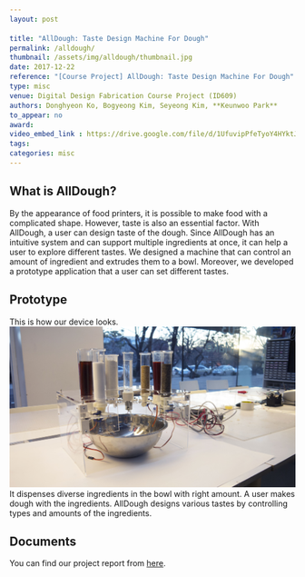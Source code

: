 ```yaml
---
layout: post

title: "AllDough: Taste Design Machine For Dough"
permalink: /alldough/
thumbnail: /assets/img/alldough/thumbnail.jpg
date: 2017-12-22
reference: "[Course Project] AllDough: Taste Design Machine For Dough"
type: misc
venue: Digital Design Fabrication Course Project (ID609)
authors: Donghyeon Ko, Bogyeong Kim, Seyeong Kim, **Keunwoo Park**
to_appear: no
award:
video_embed_link : https://drive.google.com/file/d/1UfuvipPfeTyoY4HYktJ4U2cqRM7g8FpK/preview
tags:
categories: misc
---
```


## What is AllDough?

By the appearance of food printers, it is possible to make food with a complicated shape. However, taste is also an essential factor. With AllDough, a user can design taste of the dough. Since AllDough has an intuitive system and can support multiple ingredients at once, it can help a user to explore different tastes. We designed a machine that can control an amount of ingredient and extrudes them to a bowl. Moreover, we developed a prototype application that a user can set different tastes.

## Prototype
This is how our device looks.
![device](/assets/img/alldough/device.jpg)
It dispenses diverse ingredients in the bowl with right amount. A user makes dough with the ingredients. AllDough designs various tastes by controlling types and amounts of the ingredients.
## Documents
You can find our project report from [here](https://drive.google.com/file/d/1qB78pGKA9H-iAk9TGof2DtK4xMbj-dkV/view?usp=sharing).
